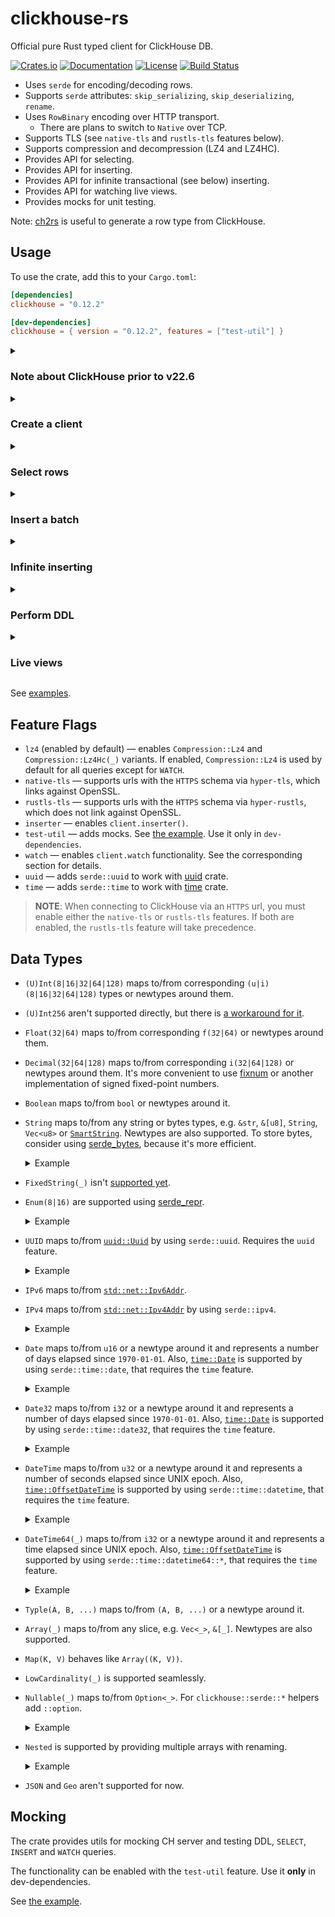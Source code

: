 # clickhouse-rs

Official pure Rust typed client for ClickHouse DB.

[![Crates.io][crates-badge]][crates-url]
[![Documentation][docs-badge]][docs-url]
[![License][license-badge]][license-url]
[![Build Status][actions-badge]][actions-url]

[crates-badge]: https://img.shields.io/crates/v/clickhouse.svg
[crates-url]: https://crates.io/crates/clickhouse
[docs-badge]: https://docs.rs/clickhouse/badge.svg
[docs-url]: https://docs.rs/clickhouse
[license-badge]: https://img.shields.io/badge/license-MIT_OR_Apache--2.0-blue.svg
[license-url]: https://github.com/ClickHouse/clickhouse-rs/blob/master/LICENSE-MIT
[actions-badge]: https://github.com/ClickHouse/clickhouse-rs/actions/workflows/ci.yml/badge.svg
[actions-url]: https://github.com/ClickHouse/clickhouse-rs/actions/workflows/ci.yml

* Uses `serde` for encoding/decoding rows.
* Supports `serde` attributes: `skip_serializing`, `skip_deserializing`, `rename`.
* Uses `RowBinary` encoding over HTTP transport.
    * There are plans to switch to `Native` over TCP.
* Supports TLS (see `native-tls` and `rustls-tls` features below).
* Supports compression and decompression (LZ4 and LZ4HC).
* Provides API for selecting.
* Provides API for inserting.
* Provides API for infinite transactional (see below) inserting.
* Provides API for watching live views.
* Provides mocks for unit testing.

Note: [ch2rs](https://github.com/ClickHouse/ch2rs) is useful to generate a row type from ClickHouse.

## Usage

To use the crate, add this to your `Cargo.toml`:
```toml
[dependencies]
clickhouse = "0.12.2"

[dev-dependencies]
clickhouse = { version = "0.12.2", features = ["test-util"] }
```

<details>
<summary>

### Note about ClickHouse prior to v22.6

</summary>

CH server older than v22.6 (2022-06-16) handles `RowBinary` [incorrectly](https://github.com/ClickHouse/ClickHouse/issues/37420) in some rare cases. Use 0.11 and enable `wa-37420` feature to solve this problem. Don't use it for newer versions.

</details>
<details>
<summary>

### Create a client

</summary>

```rust,ignore
use clickhouse::Client;

let client = Client::default()
    .with_url("http://localhost:8123")
    .with_user("name")
    .with_password("123")
    .with_database("test");
```

* Reuse created clients or clone them in order to reuse a connection pool.

</details>
<details>
<summary>

### Select rows

</summary>

```rust,ignore
use serde::Deserialize;
use clickhouse::Row;

#[derive(Row, Deserialize)]
struct MyRow<'a> {
    no: u32,
    name: &'a str,
}

let mut cursor = client
    .query("SELECT ?fields FROM some WHERE no BETWEEN ? AND ?")
    .bind(500)
    .bind(504)
    .fetch::<MyRow<'_>>()?;

while let Some(row) = cursor.next().await? { .. }
```

* Placeholder `?fields` is replaced with `no, name` (fields of `Row`).
* Placeholder `?` is replaced with values in following `bind()` calls.
* Convenient `fetch_one::<Row>()` and `fetch_all::<Row>()` can be used to get a first row or all rows correspondingly.
* `sql::Identifier` can be used to bind table names.

Note that cursors can return an error even after producing some rows. To avoid this, use `client.with_option("wait_end_of_query", "1")` in order to enable buffering on the server-side. [More details](https://clickhouse.com/docs/en/interfaces/http/#response-buffering). The `buffer_size` option can be useful too.

</details>
<details>
<summary>

### Insert a batch

</summary>

```rust,ignore
use serde::Serialize;
use clickhouse::Row;

#[derive(Row, Serialize)]
struct MyRow {
    no: u32,
    name: String,
}

let mut insert = client.insert("some")?;
insert.write(&MyRow { no: 0, name: "foo".into() }).await?;
insert.write(&MyRow { no: 1, name: "bar".into() }).await?;
insert.end().await?;
```

* If `end()` isn't called, the `INSERT` is aborted.
* Rows are being sent progressively to spread network load.
* ClickHouse inserts batches atomically only if all rows fit in the same partition and their number is less [`max_insert_block_size`](https://clickhouse.tech/docs/en/operations/settings/settings/#settings-max_insert_block_size).

</details>
<details>
<summary>

### Infinite inserting

</summary>

Requires the `inserter` feature.

```rust,ignore
let mut inserter = client.inserter("some")?
    .with_timeouts(Some(Duration::from_secs(5)), Some(Duration::from_secs(20)))
    .with_max_bytes(50_000_000)
    .with_max_rows(750_000)
    .with_period(Some(Duration::from_secs(15)));

inserter.write(&MyRow { no: 0, name: "foo".into() })?;
inserter.write(&MyRow { no: 1, name: "bar".into() })?;
let stats = inserter.commit().await?;
if stats.rows > 0 {
    println!(
        "{} bytes, {} rows, {} transactions have been inserted",
        stats.bytes, stats.rows, stats.transactions,
    );
}
```

* `Inserter` ends an active insert in `commit()` if thresholds (`max_bytes`, `max_rows`, `period`) are reached.
* The interval between ending active `INSERT`s can be biased by using `with_period_bias` to avoid load spikes by parallel inserters.
* `Inserter::time_left()` can be used to detect when the current period ends. Call `Inserter::commit()` again to check limits if your stream emits items rarely.
* Time thresholds implemented by using [quanta](https://docs.rs/quanta) crate to speed the inserter up. Not used if `test-util` is enabled (thus, time can be managed by `tokio::time::advance()` in custom tests).
* All rows between `commit()` calls are inserted in the same `INSERT` statement.
* Do not forget to flush if you want to terminate inserting:
```rust,ignore
inserter.end().await?;
```

</details>
<details>
<summary>

### Perform DDL

</summary>

```rust,ignore
client.query("DROP TABLE IF EXISTS some").execute().await?;
```

</details>
<details>
<summary>

### Live views

</summary>

Requires the `watch` feature.

```rust,ignore
let mut cursor = client
    .watch("SELECT max(no), argMax(name, no) FROM some")
    .fetch::<Row<'_>>()?;

let (version, row) = cursor.next().await?.unwrap();
println!("live view updated: version={}, row={:?}", version, row);

// Use `only_events()` to iterate over versions only.
let mut cursor = client.watch("some_live_view").limit(20).only_events().fetch()?;
println!("live view updated: version={:?}", cursor.next().await?);
```

* Use [carefully](https://github.com/ClickHouse/ClickHouse/issues/28309#issuecomment-908666042).
* This code uses or creates if not exists a temporary live view named `lv_{sha1(query)}` to reuse the same live view by parallel watchers.
* You can specify a name instead of a query.
* This API uses `JSONEachRowWithProgress` under the hood because of [the issue](https://github.com/ClickHouse/ClickHouse/issues/22996).
* Only struct rows can be used. Avoid `fetch::<u64>()` and other without specified names.

</details>

See [examples](https://github.com/ClickHouse/clickhouse-rs/tree/master/examples).

## Feature Flags
* `lz4` (enabled by default) — enables `Compression::Lz4` and `Compression::Lz4Hc(_)` variants. If enabled, `Compression::Lz4` is used by default for all queries except for `WATCH`.
* `native-tls` — supports urls with the `HTTPS` schema via `hyper-tls`, which links against OpenSSL.
* `rustls-tls` — supports urls with the `HTTPS` schema via `hyper-rustls`, which does not link against OpenSSL.
* `inserter` — enables `client.inserter()`.
* `test-util` — adds mocks. See [the example](https://github.com/ClickHouse/clickhouse-rs/tree/master/examples/mock.rs). Use it only in `dev-dependencies`.
* `watch` — enables `client.watch` functionality. See the corresponding section for details.
* `uuid` — adds `serde::uuid` to work with [uuid](https://docs.rs/uuid) crate.
* `time` — adds `serde::time` to work with [time](https://docs.rs/time) crate.

> **NOTE**:
> When connecting to ClickHouse via an `HTTPS` url, you must enable either the `native-tls` or `rustls-tls` features.
> If both are enabled, the `rustls-tls` feature will take precedence.

## Data Types
* `(U)Int(8|16|32|64|128)` maps to/from corresponding `(u|i)(8|16|32|64|128)` types or newtypes around them.
* `(U)Int256` aren't supported directly, but there is [a workaround for it](https://github.com/ClickHouse/clickhouse-rs/issues/48).
* `Float(32|64)` maps to/from corresponding `f(32|64)` or newtypes around them.
* `Decimal(32|64|128)` maps to/from corresponding `i(32|64|128)` or newtypes around them. It's more convenient to use [fixnum](https://github.com/loyd/fixnum) or another implementation of signed fixed-point numbers.
* `Boolean` maps to/from `bool` or newtypes around it.
* `String` maps to/from any string or bytes types, e.g. `&str`, `&[u8]`, `String`, `Vec<u8>` or [`SmartString`](https://docs.rs/smartstring/latest/smartstring/struct.SmartString.html). Newtypes are also supported. To store bytes, consider using [serde_bytes](https://docs.rs/serde_bytes/latest/serde_bytes/), because it's more efficient.
    <details>
    <summary>Example</summary>

    ```rust,ignore
    #[derive(Row, Debug, Serialize, Deserialize)]
    struct MyRow<'a> {
        str: &'a str,
        string: String,
        #[serde(with = "serde_bytes")]
        bytes: Vec<u8>,
        #[serde(with = "serde_bytes")]
        byte_slice: &'a [u8],
    }
    ```
    </details>
* `FixedString(_)` isn't [supported yet](https://github.com/ClickHouse/clickhouse-rs/issues/49).
* `Enum(8|16)` are supported using [serde_repr](https://docs.rs/serde_repr/latest/serde_repr/).
    <details>
    <summary>Example</summary>

    ```rust,ignore
    use serde_repr::{Deserialize_repr, Serialize_repr};

    #[derive(Row, Serialize, Deserialize)]
    struct MyRow {
        level: Level,
    }

    #[derive(Debug, Serialize_repr, Deserialize_repr)]
    #[repr(u8)]
    enum Level {
        Debug = 1,
        Info = 2,
        Warn = 3,
        Error = 4,
    }
    ```
    </details>
* `UUID` maps to/from [`uuid::Uuid`](https://docs.rs/uuid/latest/uuid/struct.Uuid.html) by using `serde::uuid`. Requires the `uuid` feature.
    <details>
    <summary>Example</summary>

    ```rust,ignore
    #[derive(Row, Serialize, Deserialize)]
    struct MyRow {
        #[serde(with = "clickhouse::serde::uuid")]
        uuid: uuid::Uuid,
    }
    ```
    </details>
* `IPv6` maps to/from [`std::net::Ipv6Addr`](https://doc.rust-lang.org/stable/std/net/struct.Ipv6Addr.html).
* `IPv4` maps to/from [`std::net::Ipv4Addr`](https://doc.rust-lang.org/stable/std/net/struct.Ipv4Addr.html) by using `serde::ipv4`.
    <details>
    <summary>Example</summary>

    ```rust,ignore
    #[derive(Row, Serialize, Deserialize)]
    struct MyRow {
        #[serde(with = "clickhouse::serde::ipv4")]
        ipv4: std::net::Ipv4Addr,
    }
    ```
    </details>
* `Date` maps to/from `u16` or a newtype around it and represents a number of days elapsed since `1970-01-01`. Also, [`time::Date`](https://docs.rs/time/latest/time/struct.Date.html) is supported by using `serde::time::date`, that requires the `time` feature.
    <details>
    <summary>Example</summary>

    ```rust,ignore
    #[derive(Row, Serialize, Deserialize)]
    struct MyRow {
        days: u16,
        #[serde(with = "clickhouse::serde::time::date")]
        date: Date,
    }
    ```
    </details>
* `Date32` maps to/from `i32` or a newtype around it and represents a number of days elapsed since `1970-01-01`. Also, [`time::Date`](https://docs.rs/time/latest/time/struct.Date.html) is supported by using `serde::time::date32`, that requires the `time` feature.
    <details>
    <summary>Example</summary>

    ```rust,ignore
    #[derive(Row, Serialize, Deserialize)]
    struct MyRow {
        days: i32,
        #[serde(with = "clickhouse::serde::time::date32")]
        date: Date,
    }
    ```
    </details>
* `DateTime` maps to/from `u32` or a newtype around it and represents a number of seconds elapsed since UNIX epoch. Also, [`time::OffsetDateTime`](https://docs.rs/time/latest/time/struct.OffsetDateTime.html) is supported by using `serde::time::datetime`, that requires the `time` feature.
    <details>
    <summary>Example</summary>

    ```rust,ignore
    #[derive(Row, Serialize, Deserialize)]
    struct MyRow {
        ts: u32,
        #[serde(with = "clickhouse::serde::time::datetime")]
        dt: OffsetDateTime,
    }
    ```
    </details>
* `DateTime64(_)` maps to/from `i32` or a newtype around it and represents a time elapsed since UNIX epoch. Also, [`time::OffsetDateTime`](https://docs.rs/time/latest/time/struct.OffsetDateTime.html) is supported by using `serde::time::datetime64::*`, that requires the `time` feature.
    <details>
    <summary>Example</summary>

    ```rust,ignore
    #[derive(Row, Serialize, Deserialize)]
    struct MyRow {
        ts: i64, // elapsed s/us/ms/ns depending on `DateTime64(X)`
        #[serde(with = "clickhouse::serde::time::datetime64::secs")]
        dt64s: OffsetDateTime,  // `DateTime64(0)`
        #[serde(with = "clickhouse::serde::time::datetime64::millis")]
        dt64ms: OffsetDateTime, // `DateTime64(3)`
        #[serde(with = "clickhouse::serde::time::datetime64::micros")]
        dt64us: OffsetDateTime, // `DateTime64(6)`
        #[serde(with = "clickhouse::serde::time::datetime64::nanos")]
        dt64ns: OffsetDateTime, // `DateTime64(9)`
    }
    ```
    </details>
* `Typle(A, B, ...)` maps to/from `(A, B, ...)` or a newtype around it.
* `Array(_)` maps to/from any slice, e.g. `Vec<_>`, `&[_]`. Newtypes are also supported.
* `Map(K, V)` behaves like `Array((K, V))`.
* `LowCardinality(_)` is supported seamlessly.
* `Nullable(_)` maps to/from `Option<_>`. For `clickhouse::serde::*` helpers add `::option`.
    <details>
    <summary>Example</summary>

    ```rust,ignore
    #[derive(Row, Serialize, Deserialize)]
    struct MyRow {
        #[serde(with = "clickhouse::serde::ipv4::option")]
        ipv4_opt: Option<Ipv4Addr>,
    }
    ```
    </details>
* `Nested` is supported by providing multiple arrays with renaming.
    <details>
    <summary>Example</summary>

    ```rust,ignore
    // CREATE TABLE test(items Nested(name String, count UInt32))
    #[derive(Row, Serialize, Deserialize)]
    struct MyRow {
        #[serde(rename = "items.name")]
        items_name: Vec<String>,
        #[serde(rename = "items.count")]
        items_count: Vec<u32>,
    }
    ```
    </details>
* `JSON` and `Geo` aren't supported for now.

## Mocking
The crate provides utils for mocking CH server and testing DDL, `SELECT`, `INSERT` and `WATCH` queries.

The functionality can be enabled with the `test-util` feature. Use it **only** in dev-dependencies.

See [the example](https://github.com/ClickHouse/clickhouse-rs/tree/master/examples/mock.rs).

